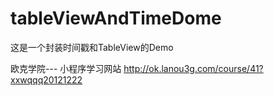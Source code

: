 # tableViewAndTimeDome


这是一个封装时间戳和TableView的Demo

欧克学院--- 小程序学习网站 http://ok.lanou3g.com/course/41?xxwqqq20121222
